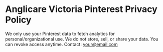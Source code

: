 # Anglicare Victoria Pinterest Privacy Policy

We only use your Pinterest data to fetch analytics for personal/organizational use.
We do not store, sell, or share your data. You can revoke access anytime.
Contact: your@email.com
